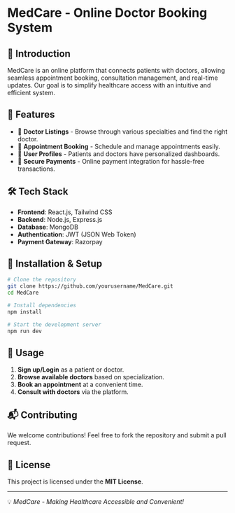 # MedCare - Online Doctor Booking System

## 📌 Introduction
MedCare is an online platform that connects patients with doctors, allowing seamless appointment booking, consultation management, and real-time updates. Our goal is to simplify healthcare access with an intuitive and efficient system.

## 🚀 Features
- 🔹 **Doctor Listings** - Browse through various specialties and find the right doctor.
- 🔹 **Appointment Booking** - Schedule and manage appointments easily.
- 🔹 **User Profiles** - Patients and doctors have personalized dashboards.
- 🔹 **Secure Payments** - Online payment integration for hassle-free transactions.

## 🛠️ Tech Stack
- **Frontend**: React.js, Tailwind CSS
- **Backend**: Node.js, Express.js
- **Database**: MongoDB
- **Authentication**: JWT (JSON Web Token)
- **Payment Gateway**: Razorpay

## 📖 Installation & Setup
```sh
# Clone the repository
git clone https://github.com/yourusername/MedCare.git
cd MedCare

# Install dependencies
npm install

# Start the development server
npm run dev
```

## 🎯 Usage
1. **Sign up/Login** as a patient or doctor.
2. **Browse available doctors** based on specialization.
3. **Book an appointment** at a convenient time.
4. **Consult with doctors** via the platform.


## 📬 Contributing
We welcome contributions! Feel free to fork the repository and submit a pull request.

## 📄 License
This project is licensed under the **MIT License**.

---
💡 *MedCare - Making Healthcare Accessible and Convenient!*
